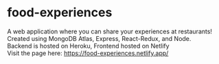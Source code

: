 # food-experiences

A web application where you can share your experiences at restaurants!  
Created using MongoDB Atlas, Express, React-Redux, and Node.  
Backend is hosted on Heroku, Frontend hosted on Netlify  
Visit the page here: https://food-experiences.netlify.app/